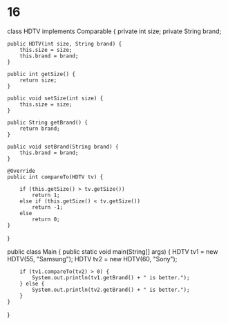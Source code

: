 # 16
class HDTV implements Comparable<HDTV> {
	private int size;
	private String brand;
 
	public HDTV(int size, String brand) {
		this.size = size;
		this.brand = brand;
	}
 
	public int getSize() {
		return size;
	}
 
	public void setSize(int size) {
		this.size = size;
	}
 
	public String getBrand() {
		return brand;
	}
 
	public void setBrand(String brand) {
		this.brand = brand;
	}
 
	@Override
	public int compareTo(HDTV tv) {
 
		if (this.getSize() > tv.getSize())
			return 1;
		else if (this.getSize() < tv.getSize())
			return -1;
		else
			return 0;
	}
}
 
public class Main {
	public static void main(String[] args) {
		HDTV tv1 = new HDTV(55, "Samsung");
		HDTV tv2 = new HDTV(60, "Sony");
 
		if (tv1.compareTo(tv2) > 0) {
			System.out.println(tv1.getBrand() + " is better.");
		} else {
			System.out.println(tv2.getBrand() + " is better.");
		}
	}
}
